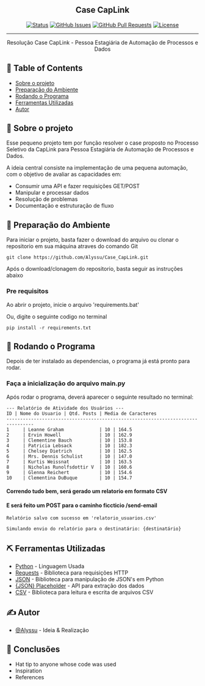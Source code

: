 <h2 align="center">Case CapLink</h2>

<div align="center">

[![Status](https://img.shields.io/badge/status-active-success.svg)]()
[![GitHub Issues](https://img.shields.io/github/issues/kylelobo/The-Documentation-Compendium.svg)](https://github.com/kylelobo/The-Documentation-Compendium/issues)
[![GitHub Pull Requests](https://img.shields.io/github/issues-pr/kylelobo/The-Documentation-Compendium.svg)](https://github.com/kylelobo/The-Documentation-Compendium/pulls)
[![License](https://img.shields.io/badge/license-MIT-blue.svg)](/LICENSE)

</div>

---

<p align="center"> Resolução Case CapLink - Pessoa Estagiária de Automação de Processos e Dados
    <br> 
</p>

## 📝 Table of Contents

- [Sobre o projeto](#about)
- [Preparação do Ambiente](#getting_started)
- [Rodando o Programa](#usage)
- [Ferramentas Utilizadas](#built_using)
- [Autor](#autor)

## 🧐 Sobre o projeto <a name = "about"></a>

Esse pequeno projeto tem por função resolver o case proposto no Processo Seletivo da CapLink para Pessoa Estagiária de Automação de Processos e Dados.

A ideia central consiste na implementação de uma pequena automação, com o objetivo de avaliar as capacidades em:
- Consumir uma API e fazer requisições GET/POST
- Manipular e processar dados
- Resolução de problemas
- Documentação e estruturação de fluxo

## 🏁 Preparação do Ambiente <a name = "getting_started"></a>

Para iniciar o projeto, basta fazer o download do arquivo ou clonar o repositorio em sua máquina atraves do comando Git
```
git clone https://github.com/Alyssu/Case_CapLink.git
```

Após o download/clonagem do repositorio, basta seguir as instruções abaixo

### Pre requisitos

Ao abrir o projeto, inicie o arquivo 'requirements.bat'

Ou, digite o seguinte codigo no terminal

```
pip install -r requirements.txt
```

## 🔧 Rodando o Programa <a name = "usage"></a>

Depois de ter instalado as dependencias, o programa já está pronto para rodar.

### Faça a inicialização do arquivo main.py

Após rodar o programa, deverá aparecer o seguinte resultado no terminal:

```
--- Relatório de Atividade dos Usuários ---
ID | Nome do Usuario | Qtd. Posts | Media de Caracteres
--------------------------------------------------------------------------------
1     | Leanne Graham             | 10 | 164.5
2     | Ervin Howell              | 10 | 162.9
3     | Clementine Bauch          | 10 | 153.8
4     | Patricia Lebsack          | 10 | 182.3
5     | Chelsey Dietrich          | 10 | 162.5
6     | Mrs. Dennis Schulist      | 10 | 147.0
7     | Kurtis Weissnat           | 10 | 163.5
8     | Nicholas Runolfsdottir V  | 10 | 160.6
9     | Glenna Reichert           | 10 | 154.6
10    | Clementina DuBuque        | 10 | 154.7
```

#### Correndo tudo bem, será gerado um relatorio em formato CSV

#### E será feito um POST para o caminho ficcticio /send-email
```
Relatório salvo com sucesso em 'relatorio_usuarios.csv'

Simulando envio do relatório para o destinatário: {destinatário}
```

## ⛏️ Ferramentas Utilizadas <a name = "built_using"></a>

- [Python](https://www.python.org/) - Linguagem Usada
- [Requests](https://pypi.org/project/requests/) - Biblioteca para requisições HTTP
- [JSON](https://docs.python.org/pt-br/3.13/library/json.html) - Biblioteca para manipulação de JSON's em Python
- [{JSON} Placeholder](https://vuejs.org/) - API para extração dos dados
- [CSV](https://docs.python.org/pt-br/3/library/csv.html) - Biblioteca para leitura e escrita de arquivos CSV

## ✍️ Autor <a name = "autor"></a>

- [@Alyssu](https://github.com/Alyssu) - Ideia & Realização

## 🎉 Conclusões <a name = "acknowledgement"></a>

- Hat tip to anyone whose code was used
- Inspiration
- References
